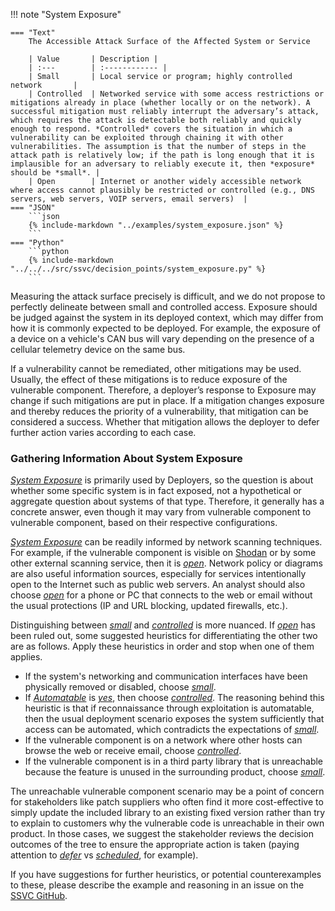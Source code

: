 !!! note "System Exposure"

    === "Text"
        The Accessible Attack Surface of the Affected System or Service
    
        | Value       | Description |
        | :---        | :------------ |
        | Small       | Local service or program; highly controlled network       |
        | Controlled  | Networked service with some access restrictions or mitigations already in place (whether locally or on the network). A successful mitigation must reliably interrupt the adversary’s attack, which requires the attack is detectable both reliably and quickly enough to respond. *Controlled* covers the situation in which a vulnerability can be exploited through chaining it with other vulnerabilities. The assumption is that the number of steps in the attack path is relatively low; if the path is long enough that it is implausible for an adversary to reliably execute it, then *exposure* should be *small*. |
        | Open        | Internet or another widely accessible network where access cannot plausibly be restricted or controlled (e.g., DNS servers, web servers, VOIP servers, email servers)  |
    === "JSON"
        ```json
        {% include-markdown "../examples/system_exposure.json" %}
        ```
    === "Python"
        ```python
        {% include-markdown "../../../src/ssvc/decision_points/system_exposure.py" %}
        ```


Measuring the attack surface precisely is difficult, and we do not propose to perfectly delineate between small and controlled access.
Exposure should be judged against the system in its deployed context, which may differ from how it is commonly expected to be deployed.
For example, the exposure of a device on a vehicle's CAN bus will vary depending on the presence of a cellular telemetry device on the same bus.

If a vulnerability cannot be remediated, other mitigations may be used.
Usually, the effect of these mitigations is to reduce exposure of the vulnerable component.
Therefore, a deployer’s response to Exposure may change if such mitigations are put in place.
If a mitigation changes exposure and thereby reduces the priority of a vulnerability, that mitigation can be considered a success.
Whether that mitigation allows the deployer to defer further action varies according to each case.


### Gathering Information About System Exposure

[*System Exposure*](#system-exposure) is primarily used by Deployers, so the question is about whether some specific system is in fact exposed, not a hypothetical or aggregate question about systems of that type.
Therefore, it generally has a concrete answer, even though it may vary from vulnerable component to vulnerable component, based on their respective configurations.

[*System Exposure*](#system-exposure) can be readily informed by network scanning techniques.
For example, if the vulnerable component is visible on [Shodan](https://www.shodan.io) or by some other external scanning service, then it is [*open*](#system-exposure).
Network policy or diagrams are also useful information sources, especially for services intentionally open to the Internet such as public web servers.
An analyst should also choose [*open*](#system-exposure) for a phone or PC that connects to the web or email without the usual protections (IP and URL blocking, updated firewalls, etc.).

Distinguishing between [*small*](#system-exposure) and [*controlled*](#system-exposure) is more nuanced.
If [*open*](#system-exposure) has been ruled out, some suggested heuristics for differentiating the other two are as follows.
Apply these heuristics in order and stop when one of them applies.
 - If the system's networking and communication interfaces have been physically removed or disabled, choose [*small*](#system-exposure).
 - If [*Automatable*](#automatable) is [*yes*](#automatable), then choose [*controlled*](#system-exposure). The reasoning behind this heuristic is that if reconnaissance through exploitation is automatable, then the usual deployment scenario exposes the system sufficiently that access can be automated, which contradicts the expectations of [*small*](#system-exposure).
 - If the vulnerable component is on a network where other hosts can browse the web or receive email, choose [*controlled*](#system-exposure).
 - If the vulnerable component is in a third party library that is unreachable because the feature is unused in the surrounding product, choose [*small*](#system-exposure).

The unreachable vulnerable component scenario may be a point of concern for stakeholders like patch suppliers who often find it more cost-effective to simply update the included library to an existing fixed version rather than try to explain to customers why the vulnerable code is unreachable in their own product.
In those cases, we suggest the stakeholder reviews the decision outcomes of the tree to ensure the appropriate action is taken (paying attention to [_defer_](#supplier-tree) vs [_scheduled_](#supplier-tree), for example).

If you have suggestions for further heuristics, or potential counterexamples to these,  please describe the example and reasoning in an issue on the [SSVC GitHub](https://github.com/CERTCC/SSVC/issues).
